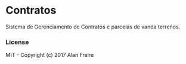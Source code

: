 # Contratos
Sistema de Gerenciamento de Contratos e parcelas de vanda terrenos.

### License
MIT - Copyright (c) 2017 Alan Freire
